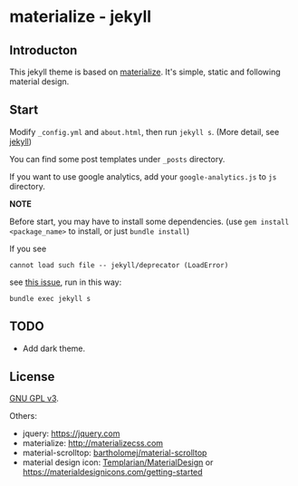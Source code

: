 materialize - jekyll
==============

Introducton
---------

This jekyll theme is based on [materialize](http://materializecss.com). It's simple, static and following material design.


Start
---------

Modify `_config.yml` and `about.html`, then run `jekyll s`. (More detail, see [jekyll](http://jekyllrb.com/))

You can find some post templates under `_posts` directory.

If you want to use google analytics, add your `google-analytics.js` to `js` directory.

**NOTE**

Before start, you may have to install some dependencies. (use `gem install <package_name>` to install, or just `bundle install`)

If you see 

```
cannot load such file -- jekyll/deprecator (LoadError)
```

see [this issue](https://github.com/jekyll/jekyll/issues/3353), run in this way:

```
bundle exec jekyll s
```


TODO
---------

- Add dark theme.


License
---------

[GNU GPL v3](http://www.gnu.org/licenses/).

Others:

- jquery: <https://jquery.com>
- materialize: <http://materializecss.com>
- material-scrolltop: [bartholomej/material-scrolltop](https://github.com/bartholomej/material-scrolltop)
- material design icon: [Templarian/MaterialDesign](https://github.com/Templarian/MaterialDesign) or <https://materialdesignicons.com/getting-started>
